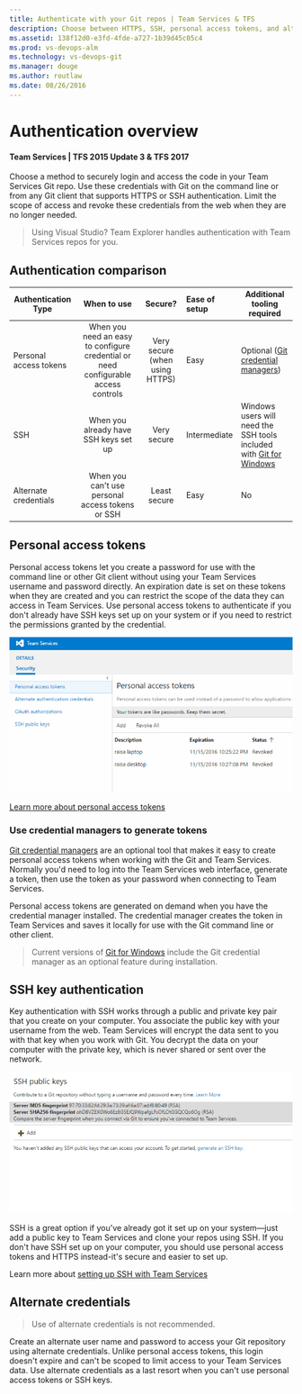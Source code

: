```yaml
---
title: Authenticate with your Git repos | Team Services & TFS
description: Choose between HTTPS, SSH, personal access tokens, and alternate credentials to securely login to your Team Services/TFS Git repos.
ms.assetid: 138f12d0-e3fd-4fde-a727-1b39d45c05c4
ms.prod: vs-devops-alm
ms.technology: vs-devops-git
ms.manager: douge
ms.author: routlaw
ms.date: 08/26/2016
---
```


# Authentication overview

#### Team Services | TFS 2015 Update 3 & TFS 2017

Choose a method to securely login and access the code in your Team Services Git repo.
Use these credentials with Git on the command line or from any Git client that supports HTTPS or SSH authentication.
Limit the scope of access and revoke these credentials from the web when they are no longer needed.

> Using Visual Studio? Team Explorer handles authentication with Team Services repos for you. 

## Authentication comparison

| Authentication Type | When to use | Secure? | Ease of setup | Additional tooling required |   
|---------------------|:-------------:|:------------:|:---------------------|-------------|   
| Personal access tokens | When you need an easy to configure credential or need configurable access controls | Very secure (when using HTTPS) |  Easy | Optional ([Git credential managers](set-up-credential-managers.md)) |   
| SSH | When you already have SSH keys set up | Very secure | Intermediate | Windows users will need the SSH tools included with [Git for Windows](https://git-for-windows.github.io/)  |    
| Alternate credentials | When you can't use personal access tokens or SSH |  Least secure | Easy | No |    

## Personal access tokens

Personal access tokens let you create a password for use with the command line or other Git client without using your Team Services username and password directly.
An expiration date is set on these tokens when they are created and you can restrict the scope of the data they can access in Team Services.
Use personal access tokens to authenticate if you don't already have SSH keys set up on your system or if you need to restrict the permissions granted by the credential. 

![Animated GIF showing creation of PAT in Team Services](_img/pat_creation.gif)

[Learn more about personal access tokens](../setup-admin/team-services/use-personal-access-tokens-to-authenticate.md)

### Use credential managers to generate tokens

[Git credential managers](set-up-credential-managers.md) are an optional tool that makes it easy to create personal access tokens when working with the Git and Team Services. 
Normally you'd need to log into the Team Services web interface, generate a token, then use the token as your password when connecting to Team Services. 

Personal access tokens are generated on demand when you have the credential manager installed. 
The credential manager creates the token in Team Services and saves it locally for use with the Git command line or other client. 

> Current versions of [Git for Windows](https://git-for-windows.github.io/) include the Git credential manager as an optional feature during installation. 

## SSH key authentication

Key authentication with SSH works through a public and private key pair that you create on your computer. 
You associate the public key with your username from the web. Team Services will encrypt the data sent to you with that key when you work with Git.
You decrypt the data on your computer with the private key, which is never shared or sent over the network.

![Animated GIF showing adding of a SSH public key to Team Services](_img/ssh_add_public_key.gif)

SSH is a great option if you've already got it set up on your system&mdash;just add a public key to Team Services and clone your repos using SSH. 
If you don't have SSH set up on your computer, you should use personal access tokens and HTTPS instead-it's secure and easier to set up.

Learn more about [setting up SSH with Team Services](use-ssh-keys-to-authenticate.md)

## Alternate credentials

> Use of alternate credentials is not recommended. 

Create an alternate user name and password to access your Git repository using alternate credentials.
Unlike personal access tokens, this login doesn't expire and can't be scoped to limit access to your Team Services data.
Use alternate credentials as a last resort when you can't use personal access tokens or SSH keys.




